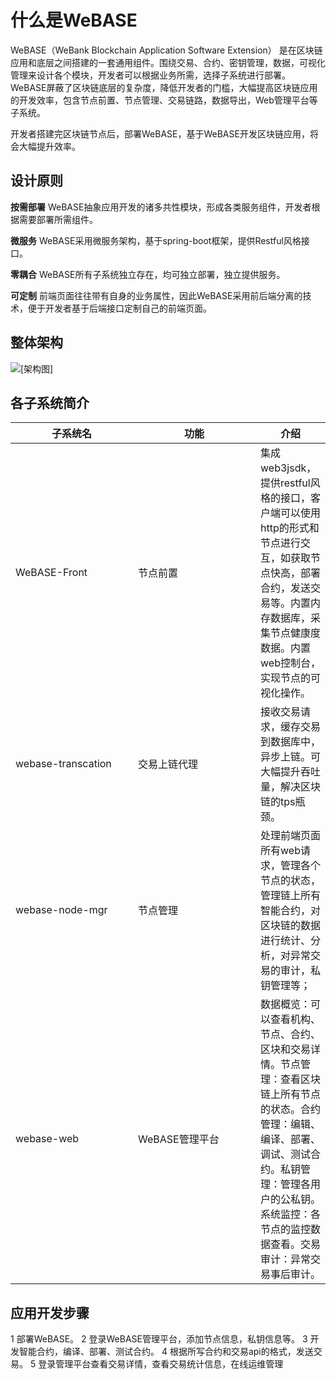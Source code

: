 # 什么是WeBASE

WeBASE（WeBank Blockchain Application Software Extension） 是在区块链应用和底层之间搭建的一套通用组件。围绕交易、合约、密钥管理，数据，可视化管理来设计各个模块，开发者可以根据业务所需，选择子系统进行部署。WeBASE屏蔽了区块链底层的复杂度，降低开发者的门槛，大幅提高区块链应用的开发效率，包含节点前置、节点管理、交易链路，数据导出，Web管理平台等子系统。

开发者搭建完区块链节点后，部署WeBASE，基于WeBASE开发区块链应用，将会大幅提升效率。

## 设计原则
**按需部署**
WeBASE抽象应用开发的诸多共性模块，形成各类服务组件，开发者根据需要部署所需组件。

**微服务**
WeBASE采用微服务架构，基于spring-boot框架，提供Restful风格接口。

**零耦合**
WeBASE所有子系统独立存在，均可独立部署，独立提供服务。

**可定制**
前端页面往往带有自身的业务属性，因此WeBASE采用前后端分离的技术，便于开发者基于后端接口定制自己的前端页面。

## 整体架构

![[架构图]](../../images/webase/architecture.png)


## 各子系统简介

<table style="width:100%;border-collapse:collapse">
    <thead>
        <tr>
            <th width="180">子系统名</th>
            <th width="180">功能</th>
            <th>介绍</th>
        </tr>
    </thead>
    <tbody>
       <tr>
            <td>WeBASE-Front</td>
            <td>节点前置</td>
            <td>集成web3jsdk，提供restful风格的接口，客户端可以使用http的形式和节点进行交互，如获取节点快高，部署合约，发送交易等。内置内存数据库，采集节点健康度数据。内置web控制台，实现节点的可视化操作。</td>
        </tr>
       <tr>
            <td>webase-transcation</td>
            <td>交易上链代理</td>
            <td>接收交易请求，缓存交易到数据库中，异步上链。可大幅提升吞吐量，解决区块链的tps瓶颈。</td>
        </tr>
      <tr>
            <td>webase-node-mgr</td>
            <td>节点管理</td>
            <td>处理前端页面所有web请求，管理各个节点的状态，管理链上所有智能合约，对区块链的数据进行统计、分析，对异常交易的审计，私钥管理等；</td>
        </tr>
      <tr>
            <td>webase-web</td>
            <td>WeBASE管理平台</td>
            <td>数据概览：可以查看机构、节点、合约、区块和交易详情。节点管理：查看区块链上所有节点的状态。合约管理：编辑、编译、部署、调试、测试合约。私钥管理：管理各用户的公私钥。系统监控：各节点的监控数据查看。交易审计：异常交易事后审计。</td>
        </tr>
    </tbody>
</table>

## 应用开发步骤
1 部署WeBASE。
2 登录WeBASE管理平台，添加节点信息，私钥信息等。
3 开发智能合约，编译、部署、测试合约。
4 根据所写合约和交易api的格式，发送交易。
5 登录管理平台查看交易详情，查看交易统计信息，在线运维管理

